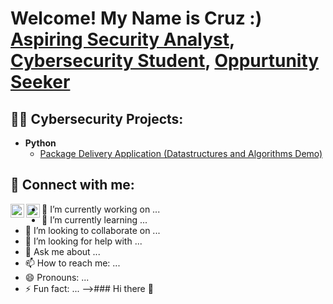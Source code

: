 <h1>Welcome! My Name is Cruz :) <br/><a href="https://github.com/Cal-InfoSec"> Aspiring Security Analyst</a>, <a href="www.linkedin.com/in/cruz-alfaroleal">Cybersecurity Student</a>, <a href="https://cal-infosec.com/">Oppurtunity Seeker</a></h1>

<h2>👨‍💻 Cybersecurity Projects:</h2>

- <b>Python</b>
  - [Package Delivery Application (Datastructures and Algorithms Demo)](https://github.com/joshmadakor1/Package-Delivery-Pathfinding-Algorithm)

<h2> 🤳 Connect with me:</h2>

[<img align="left" alt="Cruz Alfaro-Leal | LinkedIn" width="22px" src="https://cdn.jsdelivr.net/npm/simple-icons@v3/icons/linkedin.svg" />][linkedin]
[<img align="left" alt="Cruz Alfaro-Leal | Instagram" width="22px" src="https://cdn.jsdelivr.net/npm/simple-icons@v3/icons/instagram.svg" />][instagram]

[Website]: https://cal-infosec.com/
[instagram]: https://www.instagram.com/cruizeship/
[linkedin]: www.linkedin.com/in/cruz-alfaroleal


- 🔭 I’m currently working on ...
- 🌱 I’m currently learning ...
- 👯 I’m looking to collaborate on ...
- 🤔 I’m looking for help with ...
- 💬 Ask me about ...
- 📫 How to reach me: ...
- 😄 Pronouns: ...
- ⚡ Fun fact: ...
-->### Hi there 👋
